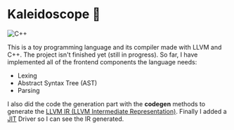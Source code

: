 # Kaleidoscope :telescope:
![C++](https://img.shields.io/badge/c++-%2300599C.svg?style=for-the-badge&logo=c%2B%2B&logoColor=white)

This is a toy programming language and its compiler made with LLVM and C++. The project isn't finished yet (still in progress). So far, I have implemented all of the frontend components the language needs:
- Lexing
- Abstract Syntax Tree (AST)
- Parsing

I also did the code the generation part with the **codegen** methods to generate the [LLVM IR (LLVM Intermediate Representation)](https://llvm.org/docs/LangRef.html). Finally I added a [JIT](https://en.wikipedia.org/wiki/Just-in-time_compilation) Driver so I can see the IR generated.


